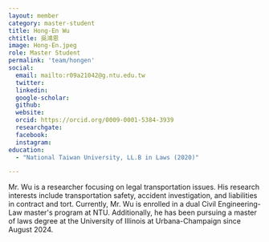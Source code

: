 ```yaml
---
layout: member
category: master-student
title: Hong-En Wu
chtitle: 吳鴻恩
image: Hong-En.jpeg
role: Master Student
permalink: 'team/hongen'
social:
  email: mailto:r09a21042@g.ntu.edu.tw
  twitter: 
  linkedin: 
  google-scholar: 
  github: 
  website: 
  orcid: https://orcid.org/0009-0001-5384-3939
  researchgate: 
  facebook: 
  instagram: 
education:
  - "National Taiwan University, LL.B in Laws (2020)"

---
```



Mr. Wu is a researcher focusing on legal transportation issues. His research interests include transportation safety, accident investigation, and liabilities in contract and tort. Currently, Mr. Wu is enrolled in a dual Civil Engineering-Law master's program at NTU. Additionally, he has been pursuing a master of laws degree at the University of Illinois at Urbana-Champaign since August 2024.
